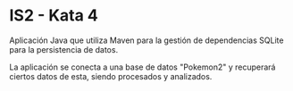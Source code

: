 # IS2 - Kata 4 

Aplicación Java que utiliza Maven para la gestión de dependencias SQLite para la persistencia de datos.

La aplicación se conecta a una base de datos "Pokemon2" y recuperará ciertos datos de esta, siendo procesados y analizados. 
